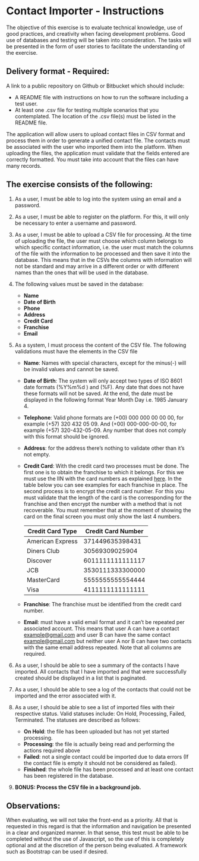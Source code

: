 # Contact Importer - Instructions

The objective of this exercise is to evaluate technical knowledge, use of good practices, and creativity when facing development problems. Good use of databases and testing will be taken
into consideration. The tasks will be presented in the form of user stories to facilitate the understanding of the exercise.

## Delivery format - Required: 

A link to a public repository on Github or Bitbucket which should include:

- A README file with instructions on how to run the software including a test user.
- At least one .csv file for testing multiple scenarios that you contemplated. The location of the .csv file(s) must be listed in the README file.

The application will allow users to upload contact files in CSV format and process them in order to generate a unified contact file. The contacts must be associated with the user who imported
them into the platform. When uploading the files, the application must validate that the fields entered are correctly formatted. You must take into account that the files can have many
records.

## The exercise consists of the following:

1. As a user, I must be able to log into the system using an email and a password.
2. As a user, I must be able to register on the platform. For this, it will only be necessary to enter a username and password.
3. As a user, I must be able to upload a CSV file for processing. At the time of uploading the file, the user must choose which column belongs to which specific contact
information, i.e. the user must match the columns of the file with the information to be processed and then save it into the database. This means that in the CSVs the columns
with information will not be standard and may arrive in a different order or with different names than the ones that will be used in the database.
4. The following values must be saved in the database:

    - **Name**
    - **Date of Birth**
    - **Phone**
    - **Address**
    - **Credit Card**
    - **Franchise**
    - **Email**
    
5. As a system, I must process the content of the CSV file. The following validations must have the elements in the CSV file
    - **Name**: Names with special characters, except for the minus(-) will be invalid values and cannot be saved.
    - **Date of Birth**: The system will only accept two types of ISO 8601 date formats (%Y%m%d ) and (%F). Any date that does not have these formats will not be
saved. At the end, the date must be displayed in the following format Year Month Day i.e. 1985 January 4.
    - **Telephone**: Valid phone formats are (+00) 000 000 00 00 00, for example (+57) 320 432 05 09. And (+00) 000-000-00-00, for example (+57) 320-432-05-09. Any
      number that does not comply with this format should be ignored.
    - **Address**: for the address there’s nothing to validate other than it’s not empty.
    - **Credit Card**: With the credit card two processes must be done. The first one is to obtain the franchise to which it belongs. For this we must use the IIN with the
      card numbers as explained [here](https://en.wikipedia.org/wiki/Payment_card_number#Major_Industry_Identifier_.28MII.29). In the table below you can see examples for each franchise in place. The second process is to encrypt the credit card number. For this you must validate that the length of the card is the corresponding for the franchise and then encrypt the number with a method that is not recoverable. You must remember that at the moment of showing the card on the final screen you must only show the last 4 numbers.
      
      | Credit Card Type | Credit Card Number |
      |------------------|--------------------|
      | American Express | 371449635398431    |
      | Diners Club      | 30569309025904     |
      | Discover         | 6011111111111117   |
      | JCB              | 3530111333300000   |
      | MasterCard       | 5555555555554444   |
      | Visa             | 4111111111111111   |
    - **Franchise**: The franchise must be identified from the credit card number.
    - **Email**: must have a valid email format and it can’t be repeated per associated account. This means that user A can have a contact example@gmail.com and user B can have the same contact example@gmail.com but neither user A nor B can have two contacts with the same email address repeated. Note that all columns are required.
6. As a user, I should be able to see a summary of the contacts I have imported. All contacts that I have imported and that were successfully created should be displayed in a list that is paginated.
7. As a user, I should be able to see a log of the contacts that could not be imported and
      the error associated with it.
8. As a user, I should be able to see a list of imported files with their respective status. Valid statuses include: On Hold, Processing, Failed, Terminated. The statuses are described as follows:
      
    - **On Hold**: the file has been uploaded but has not yet started processing.
    - **Processing**: the file is actually being read and performing the actions required above
    - **Failed**: not a single contact could be imported due to data errors (If the contact file is empty it should not be considered as failed).
    - **Finished**: the whole file has been processed and at least one contact has been registered in the database.
    
9. **BONUS: Process the CSV file in a background job.**

## Observations:

When evaluating, we will not take the front-end as a priority. All that is requested in this
regard is that the information and navigation be presented in a clear and organized
manner. In that sense, this test must be able to be completed without the use of
Javascript, so the use of this is completely optional and at the discretion of the person
being evaluated. A framework such as Bootstrap can be used if desired.
